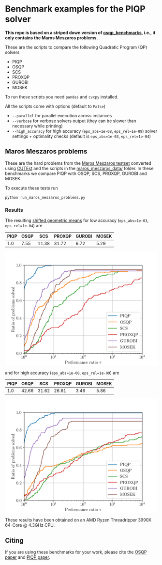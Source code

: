 # Benchmark examples for the PIQP solver

**This repo is based on a striped down version of [osqp_benchmarks](https://github.com/osqp/osqp_benchmarks), i.e., it only contains the Maros Meszaros problems.**

These are the scripts to compare the following Quadratic Program (QP) solvers

-   PIQP
-   OSQP
-   SCS
-   PROXQP
-   GUROBI
-   MOSEK

To run these scripts you need `pandas` and `cvxpy` installed.

All the scripts come with options (default to `False`)

- `--parallel` for parallel execution across instances
- `--verbose` for verbose solvers output (they  can be slower than necessary while printing)
- `--high_accuracy` for high accuracy (`eps_abs=1e-08`, `eps_rel=1e-09`) solver settings + optimality checks (default is `eps_abs=1e-03`, `eps_rel=1e-04`)

## Maros Meszaros problems
These are the hard problems from the [Maros Meszaros testset](http://www.cuter.rl.ac.uk/Problems/marmes.shtml) converted using [CUTEst](https://ccpforge.cse.rl.ac.uk/gf/project/cutest/wiki) and the scripts in the [maros_meszaros_data/](./problem_classes/maros_meszaros_data) folder.
In these benchmarks we compare PIQP with OSQP, SCS, PROXQP, GUROBI and MOSEK.

To execute these tests run
```python
python run_maros_meszaros_problems.py
```

### Results
The resulting [shifted geometric means](http://plato.asu.edu/ftp/shgeom.html) for low accuracy (`eps_abs=1e-03`, `eps_rel=1e-04`) are

| PIQP | OSQP | SCS   | PROXQP | GUROBI | MOSEK |
| ---- | ---- | ----- | ------ | ------ | ----- |
| 1.0  | 7.55 | 11.38 | 31.72  | 6.72   | 5.29  |

<p align="center">
  <img src="results/maros_meszaros_problems/maros_meszaros_problems.png" width="700" alt="maros_meszaros_problems" align="center"/>
</p>

and for high accuracy (`eps_abs=1e-08`, `eps_rel=1e-09`) are

| PIQP | OSQP  | SCS   | PROXQP | GUROBI | MOSEK  |
| ---- | ----- | ----- | ------ | ------ | ------ |
| 1.0  | 42.66 | 31.62 | 26.61  | 3.46   | 5.86   |

<p align="center">
  <img src="results/maros_meszaros_problems_high_accuracy/maros_meszaros_problems_high_accuracy.png" width="700" alt="maros_meszaros_problems_high_accuracy" align="center"/>
</p>

These results have been obtained on an AMD Ryzen Threadripper 3990X 64-Core @ 4.3GHz CPU.

## Citing

If you are using these benchmarks for your work, please cite the [OSQP paper](https://osqp.org/citing/) and [PIQP paper](https://predict-epfl.github.io/piqp/citing).
